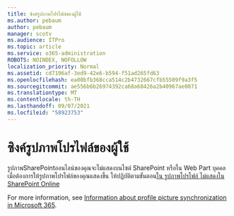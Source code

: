 ```yaml
---
title: ซิงค์รูปภาพโปรไฟล์ของผู้ใช้
ms.author: pebaum
author: pebaum
manager: scotv
ms.audience: ITPro
ms.topic: article
ms.service: o365-administration
ROBOTS: NOINDEX, NOFOLLOW
localization_priority: Normal
ms.assetid: cd7196af-3ed9-42e6-b594-f51ad265fd63
ms.openlocfilehash: ea00bfb368cca514c2b4732667cfb55509f9a3f5
ms.sourcegitcommit: ae556b6b26974392ca68a68426a2b40967ae0071
ms.translationtype: MT
ms.contentlocale: th-TH
ms.lasthandoff: 09/07/2021
ms.locfileid: "58923753"
---
```

# <a name="sync-a-users-profile-picture"></a>ซิงค์รูปภาพโปรไฟล์ของผู้ใช้

รูปภาพSharePointออนไลน์ของคุณจะไม่แสดงบนไซต์ SharePoint หรือใน Web Part บุคคล เมื่อต้องการให้รูปภาพโปรไฟล์ของคุณแสดงขึ้น ให้ปฏิบัติตามขั้นตอน[ใน รูปภาพโปรไฟล์ ไม่แสดงใน SharePoint Online](https://docs.microsoft.com/sharepoint/troubleshoot/administration/profile-picture-not-showing)

For more information, see [Information about profile picture synchronization in Microsoft 365](https://support.office.com/article/information-about-profile-picture-synchronization-in-office-365-20594d76-d054-4af4-a660-401133e3d48a).


